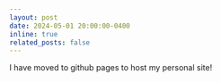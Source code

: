 ```yaml
---
layout: post
date: 2024-05-01 20:00:00-0400
inline: true
related_posts: false
---
```


I have moved to github pages to host my personal site!
